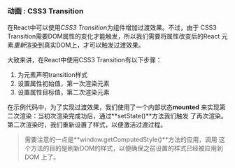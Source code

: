 ### 动画 : CSS3 Transition

在React中可以使用*CSS3 Transition*为组件增加过渡效果。不过，由于 CSS3 Transition需要DOM属性的变化才能触发，所以我们需要将属性改变后的React 元素*重新*渲染到真实DOM上，才可以触发过渡效果。

大致来讲，在React中使用CSS3 Transition有以下步骤：

1. 为元素声明transition样式
2. 设置属性初始值，第一次渲染元素
3. 设置属性目标值，第二次渲染元素

在示例代码中，为了实现过渡效果，我们使用了一个内部状态**mounted** 来实现第二次渲染：当初次渲染完成功后，通过**setState()**方法我们触发 了再次渲染。第二次渲染时，我们重新设置了样式，以便激活过渡过程。

> 需要注意的一点是**window.getComputedStyle()**方法的应用，调用 这个方法的目的是刷新DOM的样式，以便确保之前设置的样式已经被应用到DOM 上了。

